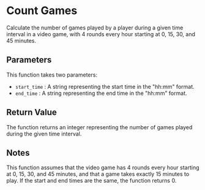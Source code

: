 # Count Games
Calculate the number of games played by a player during a given time interval 
in a video game, with 4 rounds every hour starting at 0, 15, 30, and 45 minutes.

## Parameters
This function takes two parameters:
- `start_time` : A string representing the start time in the "hh:mm" format.
- `end_time` : A string representing the end time in the "hh:mm" format.

## Return Value
The function returns an integer representing the number of games played during the given time interval.

## Notes
This function assumes that the video game has 4 rounds every hour starting at 0, 15, 30, and 45 minutes, and that a game takes exactly 15 minutes to play. If the start and end times are the same, the function returns 0.
